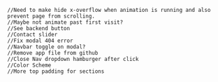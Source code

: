     //Need to make hide x-overflow when animation is running and also prevent page from scrolling.
    //Maybe not animate past first visit?
    //See backend button
    //Contact slider
    //Fix modal 404 error
    //Navbar toggle on modal?
    //Remove app file from github
    //Close Nav dropdown hamburger after click
    //Color Scheme
    //More top padding for sections
